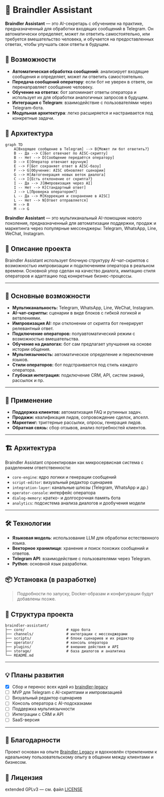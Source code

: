 # 🧠 Braindler Assistant

**Braindler Assistant** — это AI-секретарь с обучением на практике, предназначенный для обработки входящих сообщений в Telegram. Он автоматически определяет, может ли ответить самостоятельно, или требуется вмешательство человека, и обучается на предоставленных ответах, чтобы улучшать свои ответы в будущем.

## 🚀 Возможности

* **Автоматическая обработка сообщений**: анализирует входящие сообщения и определяет, может ли ответить самостоятельно.
* **Передача сообщений оператору**: если бот не уверен в ответе, он перенаправляет сообщение человеку.
* **Обучение на ответах**: бот запоминает ответы оператора и использует их для обработки аналогичных запросов в будущем.
* **Интеграция с Telegram**: взаимодействие с пользователями через Telegram-бота.
* **Модульная архитектура**: легко расширяется и настраивается под конкретные задачи.

## 🧠 Архитектура

```mermaid
graph TD
    A[Входящее сообщение в Telegram] --> B{Может ли бот ответить?}
    B -- Да --> C[Бот отвечает по AISC-скрипту]
    B -- Нет --> D[Сообщение передаётся оператору]
    D --> E[Оператор отвечает вручную]
    E --> F[Бот сохраняет ответ в AISC-базу]
    F --> G[Обучение: AISC обновляет сценарии]
    G --> H[Автогенерация новых веток диалога]
    C --> I{Есть отклонение от скрипта?}
    I -- Да --> J[Импровизация через AI]
    I -- Нет --> K[Стандартный ответ]
    J --> L[Проверка оператором?]
    L -- Да --> M[Коррекция и сохранение в AISC]
    L -- Нет --> N[Ответ отправляется]
    H --> B
    M --> G
```


**Braindler Assistant** — это мультиканальный AI-помощник нового поколения, предназначенный для автоматизации поддержки, продаж и маркетинга через популярные мессенджеры: Telegram, WhatsApp, Line, WeChat, Instagram.

## 🚀 Описание проекта

Braindler Assistant использует блочную структуру AI-чат-скриптов с возможностью импровизации и подключением оператора в реальном времени. Основной упор сделан на качество диалога, имитацию стиля операторов и адаптацию под конкретные бизнес-процессы.

---

## 🔧 Основные возможности

- **Мультиканальность:** Telegram, WhatsApp, Line, WeChat, Instagram.
- **AI-чат-скрипты:** сценарии в виде блоков с гибкой логикой и ветвлениями.
- **Импровизация AI:** при отклонении от скрипта бот генерирует релевантный ответ.
- **Подключение операторов:** полуавтоматический режим с возможностью вмешательства.
- **Обучение на диалогах:** бот сам предлагает улучшения на основе истории общения.
- **Мультиязычность:** автоматическое определение и переключение языков.
- **Стили операторов:** бот подстраивается под стиль каждого оператора.
- **Глубокая интеграция:** подключение CRM, API, систем знаний, рассылок и пр.

---

## 🧩 Применение

- **Поддержка клиентов:** автоматизация FAQ и рутинных задач.
- **Продажи:** квалификация лидов, сопровождение сделок, апселл.
- **Маркетинг:** триггерные рассылки, опросы, генерация лидов.
- **Обратная связь:** сбор отзывов, анализ потребностей клиентов.

---

## 🏗️ Архитектура

Braindler Assistant спроектирован как микросервисная система с разделением ответственности:

- `core-engine`: ядро логики и генерации сообщений
- `script-editor`: визуальный редактор сценариев
- `integration-layer`: канальные шлюзы (Telegram, WhatsApp и др.)
- `operator-console`: интерфейс оператора
- `dialog-memory`: кратко- и долгосрочная память бота
- `analytics`: подсистема анализа диалогов и дообучения модели

---

## 🛠️ Технологии

* **Языковая модель**: использование LLM для обработки естественного языка.
* **Векторное хранилище**: хранение и поиск похожих сообщений и ответов.
* **Telegram API**: взаимодействие с пользователями через Telegram.
* **Python**: основной язык разработки.


## 📦 Установка (в разработке)

> Подробности по запуску, Docker-образам и конфигурации будут добавлены позже.

## 📁 Структура проекта

```text
braindler-assistant/
├── core/                   # ядро бота
├── channels/               # интеграции с мессенджерами
├── scripts/                # блоки сценариев и их редактор
├── operator/               # консоль оператора
├── plugins/                # внешние действия и API
├── storage/                # база диалогов и аналитика
└── README.md
```

---

## 💡 Планы развития

- [x] Сбор и перенос всех идей из [braindler-legacy](https://gitlab.com/braindler-legacy)
- [ ] MVP для Telegram с AI-скриптами и импровизацией
- [ ] Визуальный редактор сценариев
- [ ] Консоль оператора с AI-подсказками
- [ ] Поддержка мультиязычности
- [ ] Интеграции с CRM и API
- [ ] SaaS-версия

---

## 🙏 Благодарности

Проект основан на опыте [Braindler Legacy](https://gitlab.com/braindler-legacy) и вдохновлён стремлением к идеальному пользовательскому опыту в общении между клиентами и бизнесом.


## 📜 Лицензия

extended GPLv3 — см. файл [LICENSE](./LICENSE)
```

